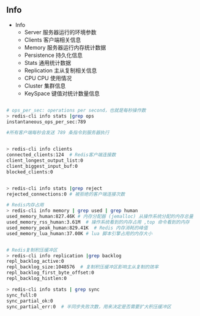 ## Info

- Info
    * Server 服务器运行的环境参数
    * Clients 客户端相关信息
    * Memory 服务器运行内存统计数据
    * Persistence 持久化信息
    * Stats 通用统计数据
    * Replication 主从复制相关信息
    * CPU CPU 使用情况
    * Cluster 集群信息
    * KeySpace 键值对统计数量信息

```sh

# ops_per_sec: operations per second，也就是每秒操作数
> redis-cli info stats |grep ops
instantaneous_ops_per_sec:789

#所有客户端每秒会发送 789 条指令到服务器执行


> redis-cli info clients
connected_clients:124  # Redis客户端连接数
client_longest_output_list:0
client_biggest_input_buf:0
blocked_clients:0


> redis-cli info stats |grep reject
rejected_connections:0 # 被拒绝的客户端连接次数

# Redis内存占用
> redis-cli info memory | grep used | grep human
used_memory_human:827.46K # 内存分配器 (jemalloc) 从操作系统分配的内存总量
used_memory_rss_human:3.61M  # 操作系统看到的内存占用 ,top 命令看到的内存
used_memory_peak_human:829.41K  # Redis 内存消耗的峰值
used_memory_lua_human:37.00K # lua 脚本引擎占用的内存大小


# Redis复制积压缓冲区
> redis-cli info replication |grep backlog
repl_backlog_active:0
repl_backlog_size:1048576  # 复制积压缓冲区影响主从复制的效率
repl_backlog_first_byte_offset:0
repl_backlog_histlen:0

> redis-cli info stats | grep sync
sync_full:0
sync_partial_ok:0
sync_partial_err:0  # 半同步失败次数，用来决定是否需要扩大积压缓冲区
```

